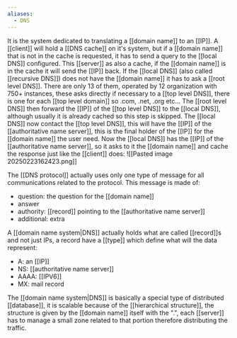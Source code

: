 ```yaml
---
aliases:
  - DNS
---
```

It is the system dedicated to translating a [[domain name]] to an [[IP]].
A [[client]] will hold a [[DNS cache]] on it's system, but if a [[domain name]] that is not in the cache is requested, it has to send a query to the [[local DNS]] configured. This [[server]] as also a cache, if the [[domain name]] is in the cache it will send the [[IP]] back. If the [[local DNS]] (also called [[recursive DNS]]) does not have the [[domain name]] it has to ask a [[root level DNS]].
There are only 13 of them, operated by 12 organization with 750+ instances, these asks directly if necessary to a [[top level DNS]], there is one for each [[top level domain]] so .com, .net, .org etc...
The [[root level DNS]] then forward the [[IP]] of the [[top level DNS]] to the [[local DNS]], although usually it is already cached so this step is skipped. The [[local DNS]] now contact the [[top level DNS]], this will have the [[IP]] of the [[authoritative name server]], this is the final holder of the [[IP]] for the [[domain name]] the user need. Now the [[local DNS]] has the [[IP]] of the [[authoritative name server]], so it asks to it the [[domain name]] and cache the response just like the [[client]] does:
![[Pasted image 20250223162423.png]]


The [[DNS protocol]] actually uses only one type of message for all communications related to the protocol. This message is made of:
- question: the question for the [[domain name]]
- answer
- authority: [[record]] pointing to the [[authoritative name server]]
- additional: extra


A [[domain name system|DNS]] actually holds what are called [[record]]s and not just IPs, a record have a [[type]] which define what will the data represent:
- A: an [[IP]]
- NS: [[authoritative name server]]
- AAAA: [[IPV6]]
- MX: mail record


The [[domain name system|DNS]] is basically a special type of distributed [[database]], it is scalable because of the [[hierarchical structure]], the structure is given by the [[domain name]] itself with the ".", each [[server]] has to manage a small zone related to that portion therefore distributing the traffic.